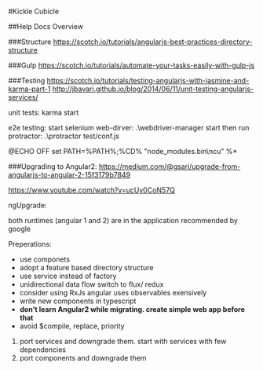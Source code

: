 #Kickle Cubicle

##Help Docs Overview

###Structure
https://scotch.io/tutorials/angularjs-best-practices-directory-structure

###Gulp
https://scotch.io/tutorials/automate-your-tasks-easily-with-gulp-js

###Testing
https://scotch.io/tutorials/testing-angularjs-with-jasmine-and-karma-part-1
http://jbavari.github.io/blog/2014/06/11/unit-testing-angularjs-services/

unit tests:
karma start


e2e testing:
start selenium web-dirver:
.\webdriver-manager start
then run protractor:
.\protractor test/conf.js


@ECHO OFF
set PATH=%PATH%;%CD%
"node_modules\.bin\ncu" %*


###Upgrading to Angular2:
https://medium.com/@gsari/upgrade-from-angularjs-to-angular-2-15f3179b7849

https://www.youtube.com/watch?v=ucUy0CoN57Q

ngUpgrade:

both runtimes (angular 1 and 2) are in the application 
recommended by google

Preperations:
* use componets
* adopt a feature based directory structure
* use service instead of factory
* unidirectional data flow
	switch to flux/ redux
* consider using RxJs 
	angular uses observables exensively
* write new components in typescript
* **don't learn Angular2 while migrating. create simple web app before that**
* avoid $compile, replace, priority

1. port services and downgrade them. start with services with few dependencies
2. port components and downgrade them




